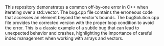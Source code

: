 This repository demonstrates a common off-by-one error in C++ when iterating over a std::vector.  The bug.cpp file contains the erroneous code that accesses an element beyond the vector's bounds.  The bugSolution.cpp file provides the corrected version with the proper loop condition to avoid the error.  This is a classic example of a subtle bug that can lead to unexpected behavior and crashes, highlighting the importance of careful index management when working with arrays and vectors.